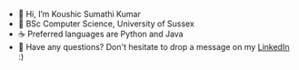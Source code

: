 - 👋 Hi, I’m Koushic Sumathi Kumar
- 🌱 BSc Computer Science, University of Sussex
- ☕ Preferred languages are Python and Java
- 💭 Have any questions? Don't hesitate to drop a message on my [LinkedIn](https://www.linkedin.com/in/koushic-sumathi-kumar/) :)

  

<!---
KoushicSumathiKumar/KoushicSumathiKumar is a ✨ special ✨ repository because its `README.md` (this file) appears on your GitHub profile.
You can click the Preview link to take a look at your changes.
--->
